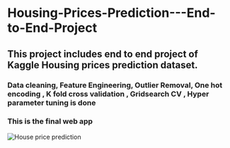 # Housing-Prices-Prediction---End-to-End-Project
## This project includes end to end project of Kaggle Housing prices prediction dataset. 
### Data cleaning, Feature Engineering, Outlier Removal, One hot encoding , K fold cross validation , Gridsearch CV , Hyper parameter tuning is done
### This is the final web app
![House price prediction ](https://user-images.githubusercontent.com/54759523/158046092-721f4d45-e9c0-4021-a2a0-41c7cda5594c.PNG)
